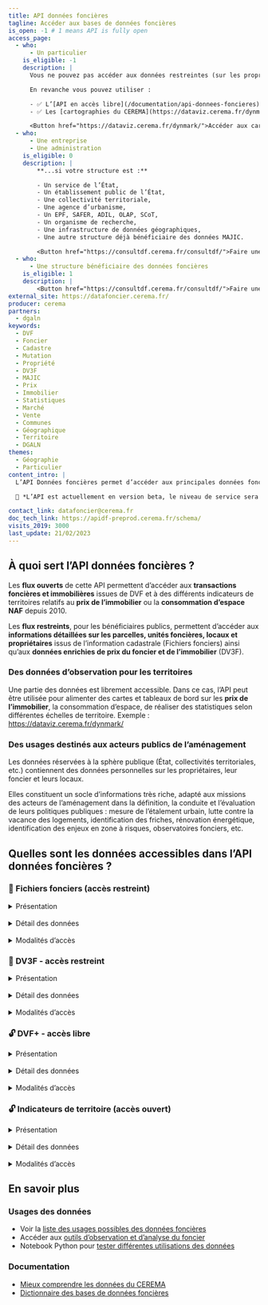 ```yaml
---
title: API données foncières
tagline: Accéder aux bases de données foncières
is_open: -1 # 1 means API is fully open
access_page:
  - who:
      - Un particulier
    is_eligible: -1
    description: |
      Vous ne pouvez pas accéder aux données restreintes (sur les propriétaires et les locaux).

      En revanche vous pouvez utiliser :

      - ✅ L’[API en accès libre](/documentation/api-donnees-foncieres)
      - ✅ Les [cartographies du CEREMA](https://dataviz.cerema.fr/dynmark/)

      <Button href="https://dataviz.cerema.fr/dynmark/">Accéder aux cartographies</Button>
  - who:
      - Une entreprise
      - Une administration
    is_eligible: 0
    description: |
        **...si votre structure est :**

        - Un service de l’État,
        - Un établissement public de l’État,
        - Une collectivité territoriale,
        - Une agence d’urbanisme,
        - Un EPF, SAFER, ADIL, OLAP, SCoT,
        - Un organisme de recherche,
        - Une infrastructure de données géographiques,
        - Une autre structure déjà bénéficiaire des données MAJIC.

        <Button href="https://consultdf.cerema.fr/consultdf/">Faire une demande</Button>
  - who:
      - Une structure bénéficiaire des données foncières
    is_eligible: 1
    description: |
        <Button href="https://consultdf.cerema.fr/consultdf/">Faire une demande</Button>
external_site: https://datafoncier.cerema.fr/
producer: cerema
partners:
  - dgaln
keywords:
  - DVF
  - Foncier
  - Cadastre
  - Mutation
  - Propriété
  - DV3F
  - MAJIC
  - Prix
  - Immobilier
  - Statistiques
  - Marché
  - Vente
  - Communes
  - Géographique
  - Territoire
  - DGALN
themes:
  - Géographie
  - Particulier
content_intro: |
  L’API Données foncières permet d’accéder aux principales données foncières, d’origine fiscale, enrichies par le Cerema et la Direction Générale de l’Aménagement, du Logement et de la Nature (DGALN).

  🧪 *L’API est actuellement en version beta, le niveau de service sera progressivement amélioré au cours de l’année 2023.*

contact_link: datafoncier@cerema.fr
doc_tech_link: https://apidf-preprod.cerema.fr/schema/
visits_2019: 3000
last_update: 21/02/2023
---
```


## À quoi sert l’API données foncières ?

Les **flux ouverts** de cette API permettent d’accéder aux **transactions foncières et immobilières** issues de DVF et à des différents indicateurs de territoires relatifs au **prix de l’immobilier** ou la **consommation d’espace NAF** depuis 2010.

Les **flux restreints**, pour les bénéficiaires publics, permettent d’accéder aux **informations détaillées sur les parcelles, unités foncières, locaux et propriétaires** issus de l’information cadastrale (Fichiers fonciers) ainsi qu’aux **données enrichies de prix du foncier et de l’immobilier** (DV3F).

### Des données d’observation pour les territoires

Une partie des données est librement accessible. Dans ce cas, l’API peut être utilisée pour alimenter des cartes et tableaux de bord sur les **prix de l’immobilier**, la consommation d’espace, de réaliser des statistiques selon différentes échelles de territoire. Exemple : https://dataviz.cerema.fr/dynmark/

### Des usages destinés aux acteurs publics de l’aménagement

Les données réservées à la sphère publique (État, collectivités territoriales, etc.) contiennent des données personnelles sur les propriétaires, leur foncier et leurs locaux.

Elles constituent un socle d’informations très riche, adapté aux missions des acteurs de l’aménagement dans la définition, la conduite et l’évaluation de leurs politiques publiques : mesure de l’étalement urbain, lutte contre la vacance des logements, identification des friches, rénovation énergétique, identification des enjeux en zone à risques, observatoires fonciers, etc.

## Quelles sont les données accessibles dans l’API données foncières ?

### 🔐 Fichiers fonciers (accès restreint)

<details>
    <summary>Présentation</summary>
    <p>
    Il s’agit des données « MAJIC » enrichies.
    <p>
    Les Fichiers fonciers décrivent de manière détaillée le foncier, les locaux ainsi que les différents droits de propriété qui leur sont liés. Ils sont aujourd’hui devenus essentiels dans de nombreux domaines tels que l’occupation du sol, l’aménagement, le logement, le risque et l’énergie.
</details>

<br>

<details>
    <summary>Détail des données</summary>
    <p>
    - parcelle (en geojson et json)
    - tableau unifié parcellaire (en geojson et json)
</details>

<br>

<details>
    <summary>Modalités d’accès</summary>
    <p>
    Ces données sont en accès restreint, réservées à un usage dans le cadre d’une mission de service public.
    <p>
    **Les bénéficiaires des données foncières sont parmi les structures suivantes :**

    - Services de l’État,
    - Établissements publics de l’État,
    - Collectivités territoriales,
    - Agences d’urbanisme,
    - EPF, SAFER, ADIL, OLAP, SCoT,
    - Organismes de recherche,
    - Infrastructures de données géographiques,
    - Autres structures bénéficiaires de MAJIC.

<Button href="/les-api/api-donnees-foncieres/demande-acces">Demander un accès</Button>

</details>


### 🔐 DV3F - accès restreint

<details>
    <summary>Présentation</summary>
    <p>
    DV3F est un modèle qui enrichit la donnée source DVF avec les variables des Fichiers fonciers pour une caractérisation plus fine des biens : informations sur les acheteurs et les vendeurs ainsi que sur la contextualisation des transactions (constructions ou démolition de locaux suite à la vente, aménagement de parcelles, stabilité, etc...).
</details>

<br>

<details>
    <summary>Détail des données</summary>
    <p>
    **DV3F - Géomutations : ** Retourne, en GeoJSON, les mutations pour la commune ou l’emprise rectangulaire demandée
    <p>
    **DV3F - Mutations :** Retourne les mutations issues de DV3F pour la commune ou l’emprise rectangulaire demandée
    <p>
    **DVF - IdMutations :** Retourne la mutation issue de DV3F pour l’identifiant de mutation demandé
</details>

<br>

<details>
    <summary>Modalités d’accès</summary>
    <p>
    Ces données sont en accès restreint, réservées à un usage dans le cadre d’une mission de service public.
    <p>
    **Les bénéficiaires des données foncières sont parmi les structures suivantes :**

    - Services de l’État,
    - Établissements publics de l’État,
    - Collectivités territoriales,
    - Agences d’urbanisme,
    - EPF, SAFER, ADIL, OLAP, SCoT,
    - Organismes de recherche,
    - Infrastructures de données géographiques,
    - Autres structures bénéficiaires de MAJIC.

<Button href="/les-api/api-donnees-foncieres/demande-acces">Demander un accès</Button>

</details>

### 🔓 DVF+ - accès libre

<details>
    <summary>Présentation</summary>
    <p>
« DVF+ open-data » permet d’accéder librement à la donnée [Demandes de valeurs foncières](https://www.data.gouv.fr/fr/datasets/demandes-de-valeurs-foncieres/), sous la forme d’une base de données géolocalisée aisément exploitable pour l’observation des marchés fonciers et immobiliers.
<p>
Ce modèle, développé pour faciliter les analyses, fournit notamment une table des mutations dans laquelle chaque ligne correspond aux informations et à la localisation d’une transaction.
<p>
La géolocalisation s’appuie sur les différents millésimes du Plan cadastral informatisé également disponibles en open-data sur data.gouv.fr.
</details>

<br>

<details>
    <summary>Détail des données</summary>
    <p>
    **DVF+ - Géomutations : ** Retourne, en GeoJSON, les mutations pour la commune ou l’emprise rectangulaire demandée
    <p>
    **DVF+ - Mutations :** Retourne les mutations pour la commune ou l’emprise rectangulaire demandée
    <p>
    **DVF+ - IdMutations :** Retourne la mutation pour l’identifiant de mutation demandé
</details>

<br>

<details>
    <summary>Modalités d’accès</summary>
    <p>
    Ces données sont en accès libre
    <p>
    <Button href="/documentation/api-donnees-foncieres">Accéder à l’API</Button>
</details>

### 🔓 Indicateurs de territoire (accès ouvert)

<details>
    <summary>Présentation</summary>
    <p>
Les indicateurs agrégés proposés correspondent aux [données de consommation d’espace](https://artificialisation.developpement-durable.gouv.fr/) issus des Fichiers fonciers et [les indicateurs de prix de l’immobiliers](https://cartagene.cerema.fr/portal/apps/instant/portfolio/index.html?appid=670464db4dff42279b10de3c0bea0d2e) issus de DV3F.
<p>
Ces données sont disponibles sur différentes périmètres administratifs et pour différentes périodes à partir de 2010.
</details>

<br>

<details>
    <summary>Détail des données</summary>
    <p>
    - Indicateurs de consommation d’espace par commune et par département
    <p>
    - Indicateurs annuels DV3F par commune, département, région et EPCI
</details>

<br>

<details>
    <summary>Modalités d’accès</summary>
    <p>
    Ces données sont en accès libre
    <p>
    <Button href="/documentation/api-donnees-foncieres">Accéder à l’API</Button>
</details>

## En savoir plus

### Usages des données

- Voir la [liste des usages possibles des données foncières](https://datafoncier.cerema.fr/usages)
- Accéder aux [outils d’observation et d’analyse du foncier](https://datafoncier.cerema.fr/les-outils-dobservation-et-danalyse-du-foncier)
- Notebook Python pour [tester différentes utilisations des données](https://nbviewer.org/gist/aherman59/fc52ff258a91063d3d3d89c61fa5ad35)

### Documentation

- [Mieux comprendre les données du CEREMA](https://datafoncier.cerema.fr/donnees)
- [Dictionnaire des bases de données foncières](http://doc-datafoncier.cerema.fr/)
